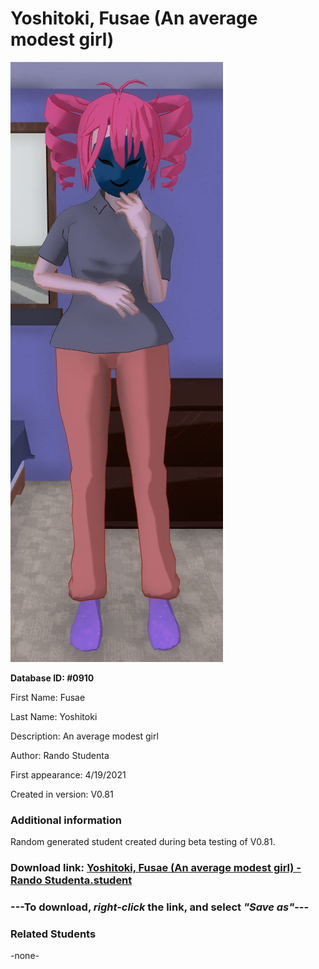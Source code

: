 # Yoshitoki, Fusae (An average modest girl)

<img src="../../Files/Images/Yoshitoki, Fusae (An average modest girl).png" title="Yoshitoki, Fusae (An average modest girl) - Rando Studenta">

**Database ID: #0910**

First Name: Fusae

Last Name: Yoshitoki

Description: An average modest girl

Author: Rando Studenta

First appearance: 4/19/2021

Created in version: V0.81

### Additional information

Random generated student created during beta testing of V0.81.

### Download link: <a href="https://raw.githubusercontent.com/Arbiter1223/Daigaku-Gurashi-Custom-Students/master/Files/Student%20Files/Yoshitoki%2C%20Fusae%20(An%20average%20modest%20girl)%20-%20Rando%20Studenta.student">Yoshitoki, Fusae (An average modest girl) - Rando Studenta.student</a>

### ---**To download, _right-click_ the link, and select _"Save as"_**---

### Related Students

-none-
